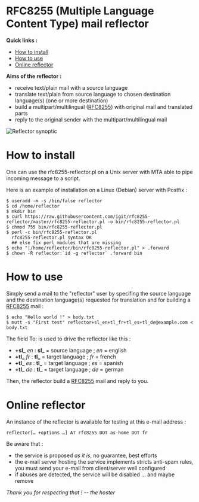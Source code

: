 # RFC8255 (Multiple Language Content Type) mail reflector

**Quick links :**
* [How to install](#how-to-install)
* [How to use](#how-to-use)
* [Online reflector](#online-reflector)

**Aims of the reflector :**
* receive text/plain mail with a source language
* translate text/plain from source language to chosen destination language(s) (one or more destination)
* build a multipart/multilingual ([RFC8255](https://trac.tools.ietf.org/html/rfc8255)) with original mail and translated parts
* reply to the original sender with the multipart/multilingual mail

![Reflector synoptic](synoptic-rfc8255-reflector--draw.io.png)

# How to install
One can use the rfc8255-reflector.pl on a Unix server with MTA able to pipe incoming message to a script.

Here is an example of installation on a Linux (Debian) server with Postfix :

```
$ useradd -m -s /bin/false reflector
$ cd /home/reflector
$ mkdir bin
$ curl https://raw.githubusercontent.com/igit/rfc8255-reflector/master/rfc8255-reflector.pl -o bin/rfc8255-reflector.pl
$ chmod 755 bin/rfc8255-reflector.pl
$ perl -c bin/rfc8255-reflector.pl
  rfc8255-reflector.pl syntax OK
  ## else fix perl modules that are missing
$ echo "|/home/reflector/bin/rfc8255-reflector.pl" > .forward
$ chown -R reflector:`id -g reflector` .forward bin
```

# How to use
Simply send a mail to the "reflector" user by specifing the source language and the destination language(s) requested for translation and for building a [RFC8255](https://trac.tools.ietf.org/html/rfc8255) mail :

```
$ echo "Hello world !" > body.txt
$ mutt -s "First test" reflector+sl_en+tl_fr+tl_es+tl_de@example.com < body.txt
```

The field To: is used to drive the reflector like this :
* **+sl_** *en* : **sl_** = source language ; *en* = english
* **+tl_** *fr* : **tl_** = target language ; *fr* = french
* **+tl_** *es* : **tl_** = target language ; *es* = spanish
* **+tl_** *de* : **tl_** = target language ; *de* = german

Then, the reflector build a [RFC8255](https://trac.tools.ietf.org/html/rfc8255) mail and reply to you.

# Online reflector
An instance of the reflector is available for testing at this e-mail address : 

```
reflector[… +options …] AT rfc8255 DOT as-home DOT fr
```
Be aware that :
* the service is proposed *as it is*, no guarantee, best efforts
* the e-mail server hosting the service implements stricts anti-spam rules, you must send your e-mail from client/server well configured
* if abuses are detected, the service will be disabled ... and maybe remove

*Thank you for respecting that !*
*-- the hoster*

